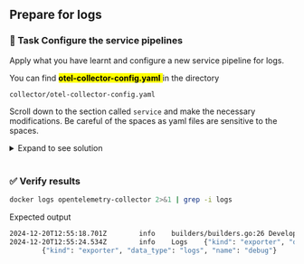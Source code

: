 ## Prepare for logs

### 📌 Task Configure the service pipelines

Apply what you have learnt and configure a new service pipeline for logs.

You can find <mark>**otel-collector-config.yaml** </mark> in the directory

```
collector/otel-collector-config.yaml
```

Scroll down to the section called `service` and make the necessary modifications. Be careful of the spaces as yaml files are sensitive to the spaces.

<details>
  <summary>Expand to see solution</summary>

  ```yaml
    logs:
      receivers: [otlp]
      processors: [batch]
      exporters: [debug, otlphttp]
  ```

</details>

<br/>

### ✅ Verify results

```bash
docker logs opentelemetry-collector 2>&1 | grep -i logs
```

Expected output
```bash
2024-12-20T12:55:18.701Z        info    builders/builders.go:26 Development component. May change in the future.        {"kind": "exporter", "data_type": "logs", "name": "debug"}
2024-12-20T12:55:24.534Z        info    Logs    {"kind": "exporter", "data_type": "logs", "name": "debug", "resource logs": 1, "log records": 2}
        {"kind": "exporter", "data_type": "logs", "name": "debug"}
```

